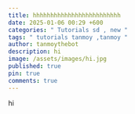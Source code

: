 ```yaml
---
title: hhhhhhhhhhhhhhhhhhhhhhhhh
date: 2025-01-06 00:29 +600
categories: " Tutorials sd , new "
tags: " tutorials tanmoy ,tanmoy "
author: tanmoythebot
description: hi
image: /assets/images/hi.jpg
published: true
pin: true
comments: true
---
```

hi